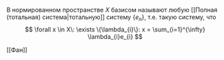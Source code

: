 В нормированном пространстве $X$ базисом называют любую [[Полная (тотальная) система|тотальную]] систему $\left\{ e_{n} \right\}$, т.е. такую систему, что 
$$
 \forall x \in X\: \exists \{\lambda_{i}\}: x = \sum_{i=1}^{\infty} \lambda_{i}e_{i}
$$

[[Фан]]